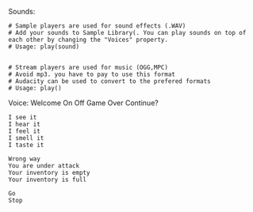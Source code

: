 Sounds:


	# Sample players are used for sound effects (.WAV)
	# Add your sounds to Sample Library(. You can play sounds on top of each other by changing the "Voices" property.
	# Usage: play(sound)

    
	# Stream players are used for music (OGG,MPC)
	# Avoid mp3. you have to pay to use this format
	# Audacity can be used to convert to the prefered formats
	# Usage: play()


Voice:
	Welcome
	On
	Off
	Game Over
	Continue?


	I see it
	I hear it
	I feel it
	I smell it
	I taste it

	Wrong way
	You are under attack
	Your inventory is empty
	Your inventory is full

	Go
	Stop

